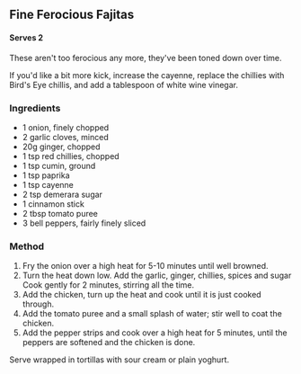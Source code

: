 ## Fine Ferocious Fajitas

#### Serves 2

These aren't too ferocious any more, they've been toned down over time.

If you'd like a bit more kick, increase the cayenne, replace the chillies
with Bird's Eye chillis, and add a tablespoon of white wine vinegar. 

### Ingredients
* 1 onion, finely chopped
* 2 garlic cloves, minced
* 20g ginger, chopped
* 1 tsp red chillies, chopped
* 1 tsp cumin, ground
* 1 tsp paprika
* 1 tsp cayenne
* 2 tsp demerara sugar
* 1 cinnamon stick
* 2 tbsp tomato puree
* 3 bell peppers, fairly finely sliced

### Method
1. Fry the onion over a high heat for 5-10 minutes until well browned.
2. Turn the heat down low. Add the garlic, ginger, chillies, spices and sugar
	Cook gently for 2 minutes, stirring all the time.
3. Add the chicken, turn up the heat and cook until it is just cooked through.
4. Add the tomato puree and a small splash of water; stir well to coat the chicken.
5. Add the pepper strips and cook over a high heat for 5 minutes, until
	the peppers are softened and the chicken is done.

Serve wrapped in tortillas with sour cream or plain yoghurt.
